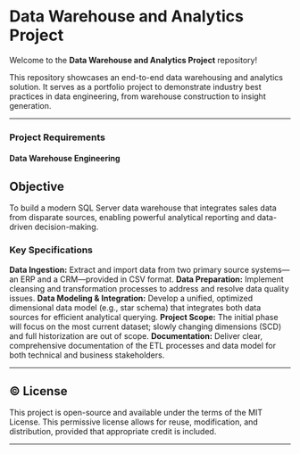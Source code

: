 # Data Warehouse and Analytics Project
Welcome to the **Data Warehouse and Analytics Project** repository!

This repository showcases an end-to-end data warehousing and analytics solution. It serves as a portfolio project to demonstrate industry best practices in data engineering, from warehouse construction to insight generation.

---

### **Project Requirements**

#### **Data Warehouse Engineering**

## Objective
To build a modern SQL Server data warehouse that integrates sales data from disparate sources, enabling powerful analytical reporting and data-driven decision-making.

### Key Specifications
**Data Ingestion:** Extract and import data from two primary source systems—an ERP and a CRM—provided in CSV format.
**Data Preparation:** Implement cleansing and transformation processes to address and resolve data quality issues.
**Data Modeling & Integration:** Develop a unified, optimized dimensional data model (e.g., star schema) that integrates both data sources for efficient analytical querying.
**Project Scope:** The initial phase will focus on the most current dataset; slowly changing dimensions (SCD) and full historization are out of scope.
**Documentation:** Deliver clear, comprehensive documentation of the ETL processes and data model for both technical and business stakeholders.

---

## © License

This project is open-source and available under the terms of the MIT License. This permissive license allows for reuse, modification, and distribution, provided that appropriate credit is included.

---
